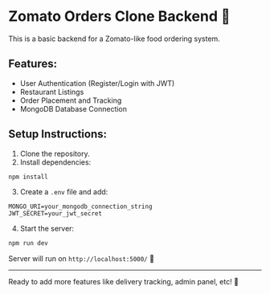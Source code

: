 # Zomato Orders Clone Backend 🚀

This is a basic backend for a Zomato-like food ordering system.

## Features:
- User Authentication (Register/Login with JWT)
- Restaurant Listings
- Order Placement and Tracking
- MongoDB Database Connection

## Setup Instructions:

1. Clone the repository.
2. Install dependencies:
```bash
npm install
```
3. Create a `.env` file and add:
```
MONGO_URI=your_mongodb_connection_string
JWT_SECRET=your_jwt_secret
```
4. Start the server:
```bash
npm run dev
```

Server will run on `http://localhost:5000/` 🚀

---
Ready to add more features like delivery tracking, admin panel, etc! 🎯
